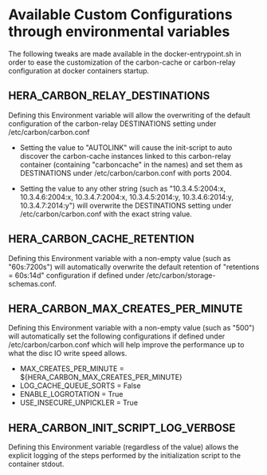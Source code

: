 # Available Custom Configurations through environmental variables #

The following tweaks are made available in the docker-entrypoint.sh in order to ease the customization of the carbon-cache or carbon-relay configuration at docker containers startup.

## HERA_CARBON_RELAY_DESTINATIONS ##

Defining this Environment variable will allow the overwriting of the default configuration of the carbon-relay DESTINATIONS setting under /etc/carbon/carbon.conf

- Setting the value to "AUTOLINK" will cause the init-script to auto discover the carbon-cache instances linked to this carbon-relay container (containing "carboncache" in the names) and set them as DESTINATIONS under /etc/carbon/carbon.conf with ports 2004.

- Setting the value to any other string (such as "10.3.4.5:2004:x, 10.3.4.6:2004:x, 10.3.4.7:2004:x, 10.3.4.5:2014:y, 10.3.4.6:2014:y, 10.3.4.7:2014:y") will overwrite the DESTINATIONS setting under /etc/carbon/carbon.conf with the exact string value.

## HERA_CARBON_CACHE_RETENTION ##

Defining this Environment variable with a non-empty value (such as "60s:7200s") will automatically overwrite the default retention of "retentions = 60s:14d" configuration if defined under /etc/carbon/storage-schemas.conf.

## HERA_CARBON_MAX_CREATES_PER_MINUTE ##

Defining this Environment variable with a non-empty value (such as "500") will automatically set the following configurations if defined under /etc/carbon/carbon.conf which will help improve the performance up to what the disc IO write speed allows.

- MAX_CREATES_PER_MINUTE = ${HERA_CARBON_MAX_CREATES_PER_MINUTE}
- LOG_CACHE_QUEUE_SORTS = False
- ENABLE_LOGROTATION = True
- USE_INSECURE_UNPICKLER = True

## HERA_CARBON_INIT_SCRIPT_LOG_VERBOSE ##

Defining this Environment variable (regardless of the value) allows the explicit logging of the steps performed by the initialization script to the container stdout.
